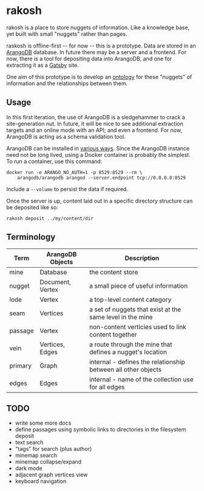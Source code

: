 # rakosh

rakosh is a place to store nuggets of information. Like a knowledge base, yet built with small "nuggets" rather than pages.

raskosh is offline-first -- for now -- this is a prototype. Data are stored in an [ArangoDB](https://github.com/arangodb/arangodb) database. In future there may be a server and a frontend. For now, there is a tool for depositing data into ArangoDB, and one for extracting it as a [Gatsby](https://www.gatsbyjs.com) site.

One aim of this prototype is to develop an [ontology](https://en.wikipedia.org/wiki/Ontology_%28computer_science%29) for these "nuggets" of information and the relationships between them.

## Usage

In this first iteration, the use of ArangoDB is a sledgehammer to crack a site-generation nut. In future, it will be nice to see additional extraction targets and an online mode with an API; and even a frontend. For now, ArangoDB is acting as a schema validation tool.

ArangoDB can be installed in [various ways](https://www.arangodb.com/download-major/). Since the ArangoDB instance need not be long lived, using a Docker container is probably the simplest. To run a container, use this command:

    docker run -e ARANGO_NO_AUTH=1 -p 8529:8529 --rm \
        arangodb/arangodb arangod --server.endpoint tcp://0.0.0.0:8529

Include a `--volume` to persist the data if required.

Once the server is up, content laid out in a specific directory structure can be deposited like so:

    rakosh deposit ../my/content/dir

## Terminology

| Term | ArangoDB Objects | Description |
|-|-|-|
| mine | Database | the content store |
| nugget | Document, Vertex | a small piece of useful information |
| lode | Vertex | a top-level content category |
| seam | Vertices | a set of nuggets that exist at the same level in the mine |
| passage | Vertex | non-content verticies used to link content together |
| vein | Vertices, Edges | a route through the mine that defines a nugget's location |
| primary | Graph | internal - defines the relationship between all other objects |
| edges | Edges | internal - name of the collection use for all edges |

## TODO

* write some more docs
* define passages using symbolic links to directories in the filesystem deposit
* text search
* "tags" for search (plus author)
* minemap search
* minemap collapse/expand
* dark mode
* adjacent graph vertices view
* keyboard navigation
